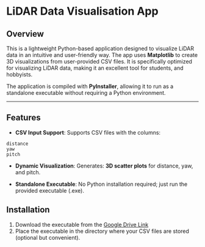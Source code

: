 # LiDAR Data Visualisation App

## Overview

This is a lightweight Python-based application designed to visualize LiDAR data in an intuitive and user-friendly way. The app uses **Matplotlib** to create 3D visualizations from user-provided CSV files. It is specifically optimized for visualizing LiDAR data, making it an excellent tool for students, and hobbyists.

The application is compiled with **PyInstaller**, allowing it to run as a standalone executable without requiring a Python environment.

---

## Features

- **CSV Input Support**:
Supports CSV files with the columns:
```
distance
yaw
pitch
```
- **Dynamic Visualization**:
Generates:
**3D scatter plots** for distance, yaw, and pitch.
  
- **Standalone Executable**:
No Python installation required; just run the provided executable (.exe).


## Installation

1. Download the executable from the [Google Drive Link](https://drive.google.com/file/d/1Oh24LKkOq4GPb122MzytcVS6SEJ1n0Ab/view?usp=sharing)
2. Place the executable in the directory where your CSV files are stored (optional but convenient).

